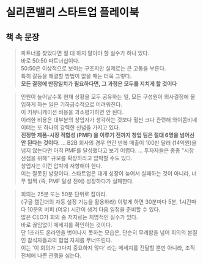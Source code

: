 # 실리콘밸리 스타트업 플레이북

## 책 속 문장

> 파트너를 찾았다면 절 대 하지 말아야 할 실수가 하나 있다.  
> 바로 50:50 파트너십이다.   
> 50:50은 이상적으로 보이는 구조지만 실제로는 큰 고통을 부른다.  
> 특히 갈등을 해결할 방법이 없을 때는 더욱 그렇다.  
> **모든 결정에 만장일치가 필요하다면, 그 과정은 모두를 지치게 할 것이다**

> 인원이 늘어날수록 현재 상황을 모두 공유하는 일, 모든 구성원이 의사결정에 몰입하게 하는 일은 기하급수적으로 어려워진다.  
> 이 커뮤니케이션 비용을 과소평가하면 안 된다.  
> 이러한 비용은 대부분의 창업자가 생각하는 것보다 훨씬 크다
> 관련해 와이콤비네이터는 또 하나의 강력한 신념을 가지고 있다.  
> **진정한 제품-시장 적합성 (PMF) 을 이루기 전까지 창업 팀은 절대 6명을 넘어선 안 된다는 것이다**.
> ...
> B2B 회사의 경우 연간 반복 매출이 100만 달러 (14억원)을 넘지 않는다면 아직 PMF를 달성했다고 보기 어렵다.
> ...
> 투자자들은 종종 "시장 선점을 위해" 규모를 확장하라고 압박할 수도 있다.  
> 창업자는 이런 압박에 저항해야 한다.  
> 이는 잘못된 방향이다.
> 스타트업은 대개 성장이 늦어서 실패하는 것이 아니라, 너무 일찍 (즉, PMF 달성 전에) 성장하다가 실패한다.

> 회의는 25분 또는 50분 단위로 잡아라.  
> (구글 캘린더의 자동 설정 기능을 활용하라)
> 이렇게 하면 30분마다 5분, 1시간마다 10분의 버퍼 (여유) 시간이 생겨 다음 일정을 준비할 수 있다.  
> 많은 CEO가 회의 중 저지르는 치명적인 실수가 있다.  
> 바로 끊임없이 메세지를 확인하는 것이다.  
> 단 1초라도 온라인을 벗어나지 못하는 모습은, 단순히 무례함을 넘어 회의의 본질인 참석자들과의 협업 자체를 무너뜨린다.  
> 이는 '이 회의가 그다지 중요하지 않다' 라는 메세지를 전달할 뿐만 아니라, 조직 전체에 나쁜 관행을 심는다.